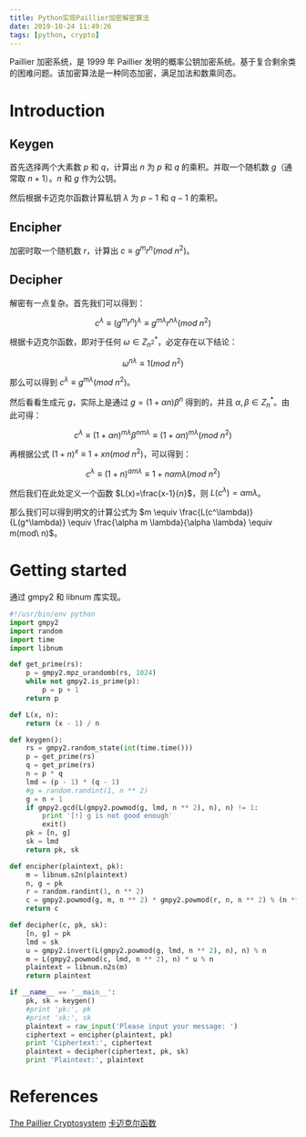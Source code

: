 ```yaml
---
title: Python实现Paillier加密解密算法
date: 2019-10-24 11:49:26
tags: [python, crypto]
---
```


Paillier 加密系统，是 1999 年 Paillier 发明的概率公钥加密系统。基于复合剩余类的困难问题。该加密算法是一种同态加密，满足加法和数乘同态。

<!-- more -->

# Introduction

## Keygen

首先选择两个大素数 $p$ 和 $q$，计算出 $n$ 为 $p$ 和 $q$ 的乘积。并取一个随机数 $g$（通常取 $n+1$）。$n$ 和 $g$ 作为公钥。

然后根据卡迈克尔函数计算私钥 $\lambda$ 为 $p-1$ 和 $q-1$ 的乘积。

## Encipher

加密时取一个随机数 $r$，计算出 $c \equiv g^m r^n(mod\ n^2)$。

## Decipher

解密有一点复杂。首先我们可以得到：

$$
c^\lambda \equiv (g^m r^n)^\lambda \equiv g^{m \lambda} r^{n \lambda}(mod\ n^2)
$$

根据卡迈克尔函数，即对于任何 $\omega \in Z^*_{n^2}$，必定存在以下结论：

$$
\omega^{n \lambda} \equiv 1(mod\ n^2)
$$

那么可以得到 $c^\lambda \equiv g^{m \lambda}(mod\ n^2)$。

然后看看生成元 $g$，实际上是通过 $g=(1+\alpha n)\beta^n$ 得到的，并且 $\alpha,\beta \in Z^*_n$。由此可得：

$$
c^\lambda \equiv (1+\alpha n)^{m \lambda}\beta^{n m \lambda} \equiv (1+\alpha n)^{m \lambda}(mod\ n^2)
$$

再根据公式 $(1+n)^x \equiv 1+xn(mod\ n^2)$，可以得到：

$$
c^\lambda \equiv (1+n)^{\alpha m \lambda} \equiv 1+n \alpha m \lambda(mod\ n^2)
$$

然后我们在此处定义一个函数 $L(x)=\frac{x-1}{n}$，则 $L(c^\lambda)=\alpha m \lambda$。

那么我们可以得到明文的计算公式为 $m \equiv \frac{L(c^\lambda)}{L(g^\lambda)} \equiv \frac{\alpha m \lambda}{\alpha \lambda} \equiv m(mod\ n)$。

# Getting started

通过 gmpy2 和 libnum 库实现。

```python
#!/usr/bin/env python
import gmpy2
import random
import time
import libnum

def get_prime(rs):
    p = gmpy2.mpz_urandomb(rs, 1024)
    while not gmpy2.is_prime(p):
        p = p + 1
    return p

def L(x, n):
    return (x - 1) / n

def keygen():
    rs = gmpy2.random_state(int(time.time()))
    p = get_prime(rs)
    q = get_prime(rs)
    n = p * q
    lmd = (p - 1) * (q - 1)
    #g = random.randint(1, n ** 2)
    g = n + 1
    if gmpy2.gcd(L(gmpy2.powmod(g, lmd, n ** 2), n), n) != 1:
        print '[!] g is not good enough'
        exit()
    pk = [n, g]
    sk = lmd
    return pk, sk

def encipher(plaintext, pk):
    m = libnum.s2n(plaintext)
    n, g = pk
    r = random.randint(1, n ** 2)
    c = gmpy2.powmod(g, m, n ** 2) * gmpy2.powmod(r, n, n ** 2) % (n ** 2)
    return c

def decipher(c, pk, sk):
    [n, g] = pk
    lmd = sk
    u = gmpy2.invert(L(gmpy2.powmod(g, lmd, n ** 2), n), n) % n
    m = L(gmpy2.powmod(c, lmd, n ** 2), n) * u % n
    plaintext = libnum.n2s(m)
    return plaintext

if __name__ == '__main__':
    pk, sk = keygen()
    #print 'pk:', pk
    #print 'sk:', sk
    plaintext = raw_input('Please input your message: ')
    ciphertext = encipher(plaintext, pk)
    print 'Ciphertext:', ciphertext
    plaintext = decipher(ciphertext, pk, sk)
    print 'Plaintext:', plaintext
```

# References

[The Paillier Cryptosystem](http://security.hsr.ch/msevote/docs/Paillier_Cryptosystem.pdf)
[卡迈克尔函数](https://zh.wikipedia.org/wiki/%E5%8D%A1%E9%82%81%E5%85%8B%E7%88%BE%E5%87%BD%E6%95%B8)
